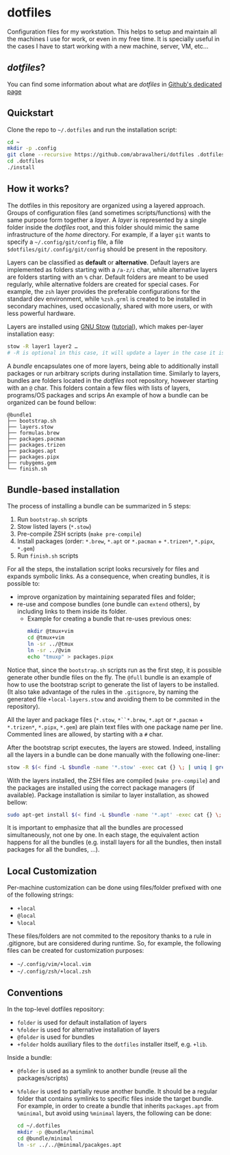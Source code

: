 # dotfiles
Configuration files for my workstation.
This helps to setup and maintain all the machines I use for work, or even in my
free time.
It is specially useful in the cases I have to start working with a new machine,
server, VM, etc…

## *dotfiles*?
You can find some information about what are *dotfiles* in
[Github's dedicated page](https://dotfiles.github.io/)


## Quickstart

Clone the repo to `~/.dotfiles` and run the installation script:

```bash
cd ~
mkdir -p .config
git clone --recursive https://github.com/abravalheri/dotfiles .dotfiles
cd .dotfiles
./install
```

## How it works?
The dotfiles in this repository are organized using a layered approach.
Groups of configuration files (and sometimes scripts/functions) with the same
purpose form together a *layer*.
A *layer* is represented by a single folder inside the *dotfiles* root, and
this folder should mimic the same infrastructure of the *home* directory.
For example, if a layer `git` wants to specify a `~/.config/git/config` file,
a file `$dotfiles/git/.config/git/config` should be present in the
repository.

Layers can be classified as **default** or **alternative**. Default layers are
implemented as folders starting with a `/a-z/i` char, while alternative
layers are folders starting with an `%` char. Default folders are meant to be
used regularly, while alternative folders are created for special cases.
For example, the `zsh` layer provides the preferable configurations for the
standard dev environment, while `%zsh.grml` is created to be installed in
secondary machines, used occasionally, shared with more users, or with less
powerful hardware.

Layers are installed using [GNU Stow](https://www.gnu.org/software/stow/)
([tutorial](https://alexpearce.me/2016/02/managing-dotfiles-with-stow/)),
which makes per-layer installation easy:

``` bash
stow -R layer1 layer2 …
# -R is optional in this case, it will update a layer in the case it is already installed
```

A *bundle* encapsulates one of more layers, being able to additionally install
packages or run arbitrary scripts during installation time.
Similarly to layers, bundles are folders located in the *dotfiles* root
repository, however starting with an `@` char.
This folders contain a few files with lists of layers, programs/OS packages and
scrips
An example of how a bundle can be organized can be found bellow:

```
@bundle1
├── bootstrap.sh
├── layers.stow
├── formulas.brew
├── packages.pacman
├── packages.trizen
├── packages.apt
├── packages.pipx
├── rubygems.gem
└── finish.sh
```

## Bundle-based installation
The process of installing a bundle can be summarized in 5 steps:

1. Run `bootstrap.sh` scripts
2. Stow listed layers (`*.stow`)
3. Pre-compile ZSH scripts (`make pre-compile`)
4. Install packages (order: `*.brew`, `*.apt` or `*.pacman` + `*.trizen*`, `*.pipx`, `*.gem`)
5. Run `finish.sh` scripts

For all the steps, the installation script looks recursively for files and
expands symbolic links.
As a consequence, when creating bundles, it is possible to:
- improve organization by maintaining separated files and folder;
- re-use and compose bundles (one bundle can `extend` others),
  by including links to them inside its folder.
  * Example for creating a bundle that re-uses previous ones:
    ```bash
    mkdir @tmux+vim
    cd @tmux+vim
    ln -sr ../@tmux
    ln -sr ../@vim
    echo "tmuxp" > packages.pipx
    ```
Notice that, since the `bootstrap.sh` scripts run as the first step,
it is possible generate other bundle files on the fly.
The `@full` bundle is an example of how to use the bootstrap script to
generate the list of layers to be installed.
(It also take advantage of the rules in the `.gitignore`, by naming the
generated file `+local-layers.stow` and avoiding them to be commited in the
repository).

All the layer and package files (`*.stow`, `*``*.brew`, `*.apt` or `*.pacman` +
`*.trizen*`, `*.pipx`, `*.gem`) are plain text files with one package name per
line. Commented lines are allowed, by starting with a `#` char.

After the bootstrap script executes, the layers are stowed.
Indeed, installing all the layers in a bundle can be done manually with
the following one-liner:

```bash
stow -R $(< find -L $bundle -name '*.stow' -exec cat {} \; | uniq | grep -v '#')
```

With the layers installed, the ZSH files are compiled (`make pre-compile`)
and the packages are installed using the correct package managers (if
available). Package installation is similar to layer installation, as showed
bellow:

```bash
sudo apt-get install $(< find -L $bundle -name '*.apt' -exec cat {} \; | uniq | grep -v '#')
```

It is important to emphasize that all the bundles are processed simultaneously,
not one by one.
In each stage, the equivalent action happens for all the bundles (e.g. install
layers for all the bundles, then install packages for all the bundles, …).

## Local Customization

Per-machine customization can be done using files/folder prefixed with one of
the following strings:

- `+local`
- `@local`
- `%local`

These files/folders are not commited to the repository thanks to a rule in
.gitignore, but are considered during runtime. So, for example, the following
files can be created for customization purposes:

- `~/.config/vim/+local.vim`
- `~/.config/zsh/+local.zsh`

## Conventions

In the top-level dotfiles repository:
- `folder`  is used for default installation of layers
- `%folder` is used for alternative installation of layers
- `@folder` is used for bundles
- `+folder` holds auxiliary files to the `dotfiles` installer itself, e.g.
  `+lib`.

Inside a bundle:
- `@folder` is used as a symlink to another bundle (reuse all the packages/scripts)
- `%folder` is used to partially reuse another bundle.
  It should be a regular folder that contains symlinks to specific files inside
  the target bundle.
  For example, in order to create a bundle that inherits `packages.apt`
  from `%minimal`, but avoid using `%minimal` layers, the following can be
  done:

  ```bash
  cd ~/.dotfiles
  mkdir -p @bundle/%minimal
  cd @bundle/minimal
  ln -sr ../../@minimal/pacakges.apt
  ```
